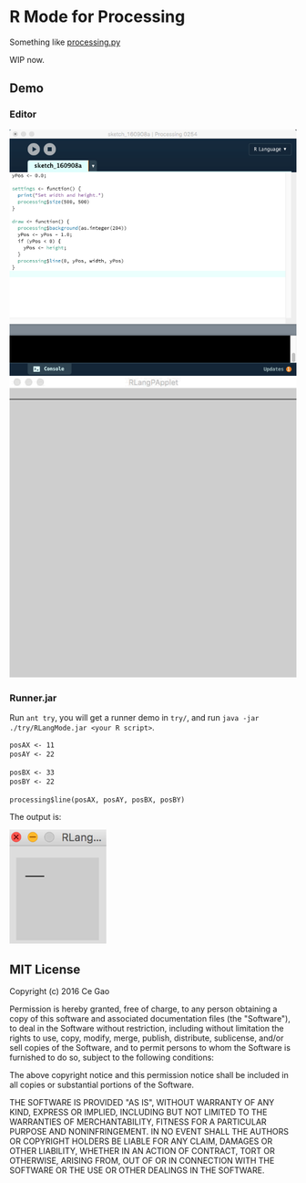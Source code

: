# R Mode for Processing

Something like [processing.py](https://github.com/jdf/processing.py)

WIP now.

## Demo

### Editor

<img src="./docs/img/editor.png" width="600">

<img src="./docs/img/demo.gif" width="600">

### Runner.jar

Run `ant try`, you will get a runner demo in `try/`, and run `java -jar ./try/RLangMode.jar <your R script>`.

```
posAX <- 11
posAY <- 22

posBX <- 33
posBY <- 22

processing$line(posAX, posAY, posBX, posBY)
```

The output is:

<img src="./docs/img/demo.png" height="200">

## MIT License

Copyright (c) 2016 Ce Gao

Permission is hereby granted, free of charge, to any person obtaining a copy of this software and associated documentation files (the "Software"), to deal in the Software without restriction, including without limitation the rights to use, copy, modify, merge, publish, distribute, sublicense, and/or sell copies of the Software, and to permit persons to whom the Software is furnished to do so, subject to the following conditions:

The above copyright notice and this permission notice shall be included in all copies or substantial portions of the Software.

THE SOFTWARE IS PROVIDED "AS IS", WITHOUT WARRANTY OF ANY KIND, EXPRESS OR IMPLIED, INCLUDING BUT NOT LIMITED TO THE WARRANTIES OF MERCHANTABILITY, FITNESS FOR A PARTICULAR PURPOSE AND NONINFRINGEMENT. IN NO EVENT SHALL THE AUTHORS OR COPYRIGHT HOLDERS BE LIABLE FOR ANY CLAIM, DAMAGES OR OTHER LIABILITY, WHETHER IN AN ACTION OF CONTRACT, TORT OR OTHERWISE, ARISING FROM, OUT OF OR IN CONNECTION WITH THE SOFTWARE OR THE USE OR OTHER DEALINGS IN THE SOFTWARE.
